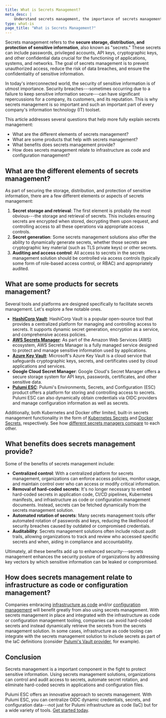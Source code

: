 ```yaml
---
title: What is Secrets Management?
meta_desc: |
    Understand secrets management, the importance of secrets management, and how secrets management relates to infrastructure as code and configuration management
type: what-is
page_title: "What is Secrets Management?"
---
```


Secrets management refers to the **secure storage, distribution, and protection of sensitive information**, also known as "secrets." These secrets can include passwords, privileged accounts, API keys, cryptographic keys, and other confidential data crucial for the functioning of applications, systems, and networks. The goal of secrets management is to prevent unauthorized access, reduce the risk of data breaches, and ensure the confidentiality of sensitive information.

In today's interconnected world, the security of sensitive information is of utmost importance. Security breaches---sometimes occurring due to a failure to keep sensitive information secure---can have significant repercussions for a company, its customers, and its reputation. This is why secrets management is so important and such an important part of every company's information technology (IT) toolset.

This article addresses several questions that help more fully explain secrets management:

* What are the different elements of secrets management?
* What are some products that help with secrets management?
* What benefits does secrets management provide?
* How does secrets management relate to infrastructure as code and configuration management?

## What are the different elements of secrets management?

As part of securing the storage, distribution, and protection of sensitive information, there are a few different elements or aspects of secrets management:

1. **Secret storage and retrieval**: The first element is probably the most obvious---the storage and retrieval of secrets. This includes ensuring secrets are encrypted when stored, decrypting them upon request, and controlling access to all these operations via appropriate access controls.
1. **Secret generation**: Some secrets management solutions also offer the ability to dynamically generate secrets, whether those secrets are cryptographic key material (such as TLS private keys) or other secrets.
1. **Auditing and access control**: All access to secrets in the secrets management solution should be controlled via access controls (typically some form of role-based access control, or RBAC) and appropriately audited.

## What are some products for secrets management?

Several tools and platforms are designed specifically to facilitate secrets management. Let's explore a few notable ones.

* **[HashiCorp Vault](/what-is/what-is-hashicorp-vault)**: HashiCorp Vault is a popular open-source tool that provides a centralized platform for managing and controlling access to secrets. It supports dynamic secret generation, encryption as a service, and comprehensive access policies.
* **[AWS Secrets Manager](/what-is/what-is-aws-secrets-manager)**: As part of the Amazon Web Services (AWS) ecosystem, AWS Secrets Manager is a fully managed service designed to protect and manage sensitive information used by applications.
* **[Azure Key Vault](/what-is/what-is-azure-key-vault)**: Microsoft's Azure Key Vault is a cloud service that safeguards cryptographic keys, secrets, and certificates used by cloud applications and services.
* **Google Cloud Secret Manager**: Google Cloud's Secret Manager offers a secure storage system for API keys, passwords, certificates, and other sensitive data.
* **[Pulumi ESC](/product/esc)**: Pulumi's Environments, Secrets, and Configuration (ESC) product offers a platform for storing and controlling access to secrets. Pulumi ESC can also dynamically obtain credentials via OIDC providers and manage configuration information as well as secrets.

Additionally, both Kubernetes and Docker offer limited, built-in secrets management functionality in the form of [Kubernetes Secrets](/what-is/what-are-kubernetes-secrets/) and [Docker Secrets](/what-is/what-are-docker-secrets/), respectively. See how [different secrets managers compare](/docs/esc/vs) to each other.

## What benefits does secrets management provide?

Some of the benefits of secrets management include:

* **Centralized control**: With a centralized platform for secrets management, organizations can enforce access policies, monitor usage, and maintain control over who can access or modify critical information.
* **Removal of hard-coded secrets**: It's no longer necessary to embed hard-coded secrets in application code, CI/CD pipelines, Kubernetes manifests, and infrastructure as code or configuration management documents. Instead, secrets can be fetched dynamically from the secrets management solution.
* **Automated rotation of secrets**: Many secrets management tools offer automated rotation of passwords and keys, reducing the likelihood of security breaches caused by outdated or compromised credentials.
* **Auditability**: Secrets management solutions often include robust audit trails, allowing organizations to track and review who accessed specific secrets and when, aiding in compliance and accountability.

Ultimately, all these benefits add up to enhanced security---secrets management enhances the security posture of organizations by addressing key vectors by which sensitive information can be leaked or compromised.

## How does secrets management relate to infrastructure as code or configuration management?

Companies embracing [infrastructure as code](/what-is/what-is-infrastructure-as-code/) and/or [configuration management](/what-is/what-is-configuration-management/) will benefit greatly from also using secrets management. With secrets management in place and integrated with the infrastructure as code or configuration management tooling, companies can avoid hard-coded secrets and instead dynamically retrieve the secrets from the secrets management solution. In some cases, infrastructure as code tooling can integrate with the secrets management solution to include secrets as part of the IaC definitions (consider [Pulumi's Vault provider](/registry/packages/vault/), for example).

## Conclusion

Secrets management is a important component in the fight to protect sensitive information. Using secrets management solutions, organizations can control and audit access to secrets, automate secret rotation, and eliminate hard-coded secrets in applications and configuration files.

Pulumi ESC offers an innovative approach to secrets management. With Pulumi ESC, you can centralize OIDC dynamic credentials, secrets, and configuration data---not just for Pulumi infrastructure as code (IaC) but for a wide variety of tools. [Get started today](/docs/pulumi-cloud/esc/get-started/).
